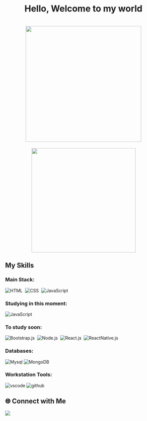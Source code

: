 
<div style="text-align: center; display: flex; flex-wrap: wrap; justify-content: center; align-items: center; gap: 20px;">
  <h1>Hello, Welcome to my world</h1>
    <img width="372px" src="https://github-readme-stats.vercel.app/api?username=Jean-Barros-Duarte&theme=transparent&bg_color=000&border_color=30A3DC&show_icons=true&icon_color=30A3DC&title_color=E94D5F&text_color=FFF" />
    <img width="335px" src="https://github-readme-stats-git-main-rafaelalexandrino.vercel.app/api/top-langs/?username=Jean-Barros-Duarte&show_icons=true&theme=transparent&bg_color=000&border_color=30A3DC&layout=compact" />
</div>



  <h2>My Skills</h2>

  <div>
    <h3>Main Stack:</h3>
    
  ![HTML](https://img.shields.io/badge/HTML5-E34F26?style=for-the-badge&logo=html5&logoColor=white)&nbsp;
  ![CSS](https://img.shields.io/badge/CSS3-1572B6?style=for-the-badge&logo=css3&logoColor=white)&nbsp;
  ![JavaScript](https://img.shields.io/badge/JavaScript-F7DF1E?style=for-the-badge&logo=javascript&logoColor=black)&nbsp;
  </div>



 <div>
     <h3>Studying in this moment:</h3>
    
  ![JavaScript](https://img.shields.io/badge/JavaScript-F7DF1E?style=for-the-badge&logo=javascript&logoColor=black)&nbsp;
  </div>



  <div>
     <h3>To study soon:</h3>
    
  ![Bootstrap.js](https://img.shields.io/badge/Bootstrap-6f42c1.svg?style=for-the-badge&logo=Bootstrap&logoColor=fff)&nbsp;
  ![Node.js](https://img.shields.io/badge/Node.js-339933.svg?style=for-the-badge&logo=nodedotjs&logoColor=fff)&nbsp;
  ![React.js](https://img.shields.io/badge/React-20232A?style=for-the-badge&logo=react&logoColor=61DAFB)&nbsp;
  ![ReactNative.js](https://img.shields.io/badge/React_Native-20232b?style=for-the-badge&logo=react&logoColor=61DAFB)&nbsp;
  </div>


  <div>
    <h3>Databases:</h3>
    <img alt="Mysql" src="https://img.shields.io/badge/MySQL-4479A1.svg?style=for-the-badge&logo=MySQL&logoColor=white"/>
    <img alt="MongoDB" src="https://img.shields.io/badge/MongoDB-339933.svg?style=for-the-badge&logo=MongoDB&logoColor=white"/>
  </div>

  <div>
    <h3>Workstation Tools:</h3>
    <img alt="vscode" src="https://img.shields.io/badge/Visual%20Studio%20Code-007ACC.svg?style=for-the-badge&logo=Visual-Studio-Code&logoColor=white"/>
    <img alt="github" src="https://img.shields.io/badge/GitHub-181717.svg?style=for-the-badge&logo=GitHub&logoColor=white"/>
  </div>


<div>
  <h2>🌐 Connect with Me</h2>
    
  <a href="https://www.linkedin.com/in/jean-barros-duarte/" target="_blank"/>
    <img src="https://img.shields.io/badge/LinkedIn-0A66C2.svg?style=for-the-badge&logo=LinkedIn&logoColor=white" />
  </a>     
</div>
